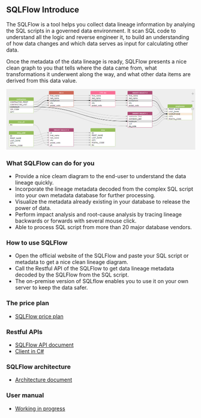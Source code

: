 ## SQLFlow Introduce

The SQLFlow is a tool helps you collect data lineage information by analying the SQL scripts
in a governed data environment. It scan SQL code to understand all the logic and reverse engineer it, 
to build an understanding of how data changes and which data serves as input for calculating other data. 

Once the metadata of the data lineage is ready, SQLFlow presents a nice clean graph to you that tells
where the data came from, what transformations it underwent along the way, 
and what other data items are derived from this data value.

![SQLFlow Introduce](images/sqlflow_introduce1.png)

### What SQLFlow can do for you
- Provide a nice cleam diagram to the end-user to understand the data lineage quickly.
- Incorporate the lineage metadata decoded from the complex SQL script into your own metadata database for further processing.
- Visualize the metadata already existing in your database to release the power of data.
- Perform impact analysis and root-cause analysis by tracing lineage backwards or forwards with several mouse click.
- Able to process SQL script from more than 20 major database vendors.

### How to use SQLFlow
- Open the official website of the SQLFlow and paste your SQL script or metadata to get a nice clean lineage diagram.
- Call the Restful API of the SQLFlow to get data lineage metadata decoded by the SQLFlow from the SQL script.
- The on-premise version of SQLflow enables you to use it on your own server to keep the data safer.


### The price plan
- [SQLFlow price plan](sqlflow_pricing_plans.md)

### Restful APIs
- [SQLFlow API document](https://github.com/sqlparser/sqlflow_public/blob/master/api/sqlflow_api.md)
- [Client in C#](https://github.com/sqlparser/sqlflow_public/tree/master/api/client/csharp)

### SQLFlow architecture
- [Architecture document](sqlflow_architecture.md)

### User manual
- [Working in progress]()
